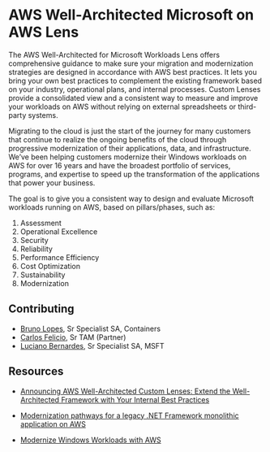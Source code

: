 # AWS Well-Architected Microsoft on AWS Lens

The AWS Well-Architected for Microsoft Workloads Lens offers comprehensive guidance to make sure your migration and modernization strategies are designed in accordance with AWS best practices. It lets you bring your own best practices to complement the existing framework based on your industry, operational plans, and internal processes. Custom Lenses provide a consolidated view and a consistent way to measure and improve your workloads on AWS without relying on external spreadsheets or third-party systems.

Migrating to the cloud is just the start of the journey for many customers that continue to realize the ongoing benefits of the cloud through progressive modernization of their applications, data, and infrastructure. We’ve been helping customers modernize their Windows workloads on AWS for over 16 years and have the broadest portfolio of services, programs, and expertise to speed up the transformation of the applications that power your business.

The goal is to give you a consistent way to design and evaluate Microsoft workloads running on AWS, based on pillars/phases, such as:

1. Assessment
2. Operational Excellence
3. Security
4. Reliability
5. Performance Efficiency
6. Cost Optimization
7. Sustainability
8. Modernization


## Contributing

* [Bruno Lopes](https://phonetool.amazon.com/users/lopbruno), Sr Specialist SA, Containers
* [Carlos Felicio](https://phonetool.amazon.com/users/felicioa), Sr TAM (Partner)
* [Luciano Bernardes](https://phonetool.amazon.com/users/lucianob), Sr Specialist SA, MSFT


## Resources

* [Announcing AWS Well-Architected Custom Lenses: Extend the Well-Architected Framework with Your Internal Best Practices](https://aws.amazon.com/blogs/aws/well-architected-custom-lenses-internal-best-practices/)

* [Modernization pathways for a legacy .NET Framework monolithic application on AWS](https://aws.amazon.com/blogs/architecture/modernization-pathways-for-a-legacy-net-framework-monolithic-application-on-aws/)

* [Modernize Windows Workloads with AWS](https://aws.amazon.com/windows/modernization/)


